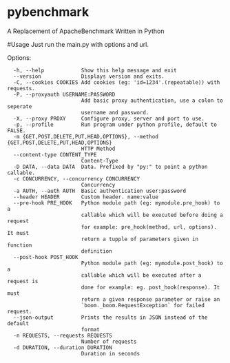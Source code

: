 # pybenchmark
A Replacement of ApacheBenchmark Written in Python

#Usage
Just run the main.py with options and url.

Options:

      -h, --help            Show this help message and exit
      --version             Displays version and exits.
      -C, --cookies COOKIES Add cookies (eg: 'id=1234'.(repeatable)) with requests.
      -P, --proxyauth USERNAME:PASSWORD
                            Add basic proxy authentication, use a colon to seperate
                            username and password.
      -X, --proxy PROXY     Configure proxy, server and port to use.
      -p, --profile         Run program under python profile, default to FALSE.
      -m {GET,POST,DELETE,PUT,HEAD,OPTIONS}, --method {GET,POST,DELETE,PUT,HEAD,OPTIONS}
                            HTTP Method
      --content-type CONTENT_TYPE
                            Content-Type
      -D DATA, --data DATA  Data. Prefixed by "py:" to point a python callable.
      -c CONCURRENCY, --concurrency CONCURRENCY
                            Concurrency
      -a AUTH, --auth AUTH  Basic authentication user:password
      --header HEADER       Custom header. name:value
      --pre-hook PRE_HOOK   Python module path (eg: mymodule.pre_hook) to a
                            callable which will be executed before doing a request
                            for example: pre_hook(method, url, options). It must
                            return a tupple of parameters given in function
                            definition
      --post-hook POST_HOOK
                            Python module path (eg: mymodule.post_hook) to a
                            callable which will be executed after a request is
                            done for example: eg. post_hook(response). It must
                            return a given response parameter or raise an
                            `boom._boom.RequestException` for failed request.
      --json-output         Prints the results in JSON instead of the default
                            format
      -n REQUESTS, --requests REQUESTS
                            Number of requests
      -d DURATION, --duration DURATION
                            Duration in seconds



